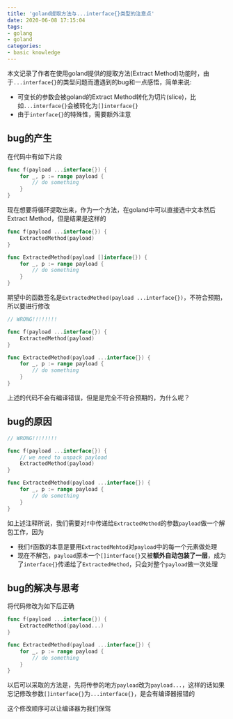```yaml
---
title: 'goland提取方法与...interface{}类型的注意点'
date: 2020-06-08 17:15:04
tags:
- golang
- goland
categories:
- basic knowledge
---
```


本文记录了作者在使用goland提供的提取方法(Extract Method)功能时，由于`...interface{}`的类型问题而遭遇到的bug和一点感悟，简单来说:

- 可变长的参数会被goland的Extract Method转化为切片(slice)，比如`...interface{}`会被转化为`[]interface{}`
- 由于`interface{}`的特殊性，需要额外注意

<!-- more -->

## bug的产生

在代码中有如下片段

```go
func f(payload ...interface{}) {
    for _, p := range payload {
        // do something
    }
}
```

现在想要将循环提取出来，作为一个方法，在goland中可以直接选中文本然后Extract Method，但是结果是这样的

```go
func f(payload ...interface{}) {
    ExtractedMethod(payload)
}

func ExtractedMethod(payload []interface{}) {
    for _, p := range payload {
        // do something
    }
}
```

期望中的函数签名是`ExtractedMethod(payload ...interface{})`，不符合预期，所以要进行修改

```go
// WRONG!!!!!!!!

func f(payload ...interface{}) {
    ExtractedMethod(payload)
}

func ExtractedMethod(payload ...interface{}) {
    for _, p := range payload {
        // do something
    }
}
```

上述的代码不会有编译错误，但是是完全不符合预期的，为什么呢？

## bug的原因

```go
// WRONG!!!!!!!!

func f(payload ...interface{}) {
    // we need to unpack payload
    ExtractedMethod(payload)
}

func ExtractedMethod(payload ...interface{}) {
    for _, p := range payload {
        // do something
    }
}
```

如上述注释所说，我们需要对`f`中传递给`ExtractedMethod`的参数`payload`做一个解包工作，因为

- 我们`f`函数的本意是要用`ExtractedMehtod`对`payload`中的每一个元素做处理
- 现在不解包，`payload`原本一个`[]interface{}`又被**额外自动包装了一层**，成为了`interface{}`传递给了`ExtractedMethod`，只会对整个`payload`做一次处理

## bug的解决与思考

将代码修改为如下后正确

```go
func f(payload ...interface{}) {
    ExtractedMethod(payload...)
}

func ExtractedMethod(payload ...interface{}) {
    for _, p := range payload {
        // do something
    }
}
```

以后可以采取的方法是，先将传参的地方`payload`改为`payload...`，这样的话如果忘记修改参数`[]interface{}`为`...interface{}`，是会有编译器报错的

这个修改顺序可以让编译器为我们保驾
